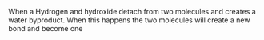 When a Hydrogen and hydroxide detach from two molecules and creates a water byproduct. When this happens the two molecules will create a new bond and become one